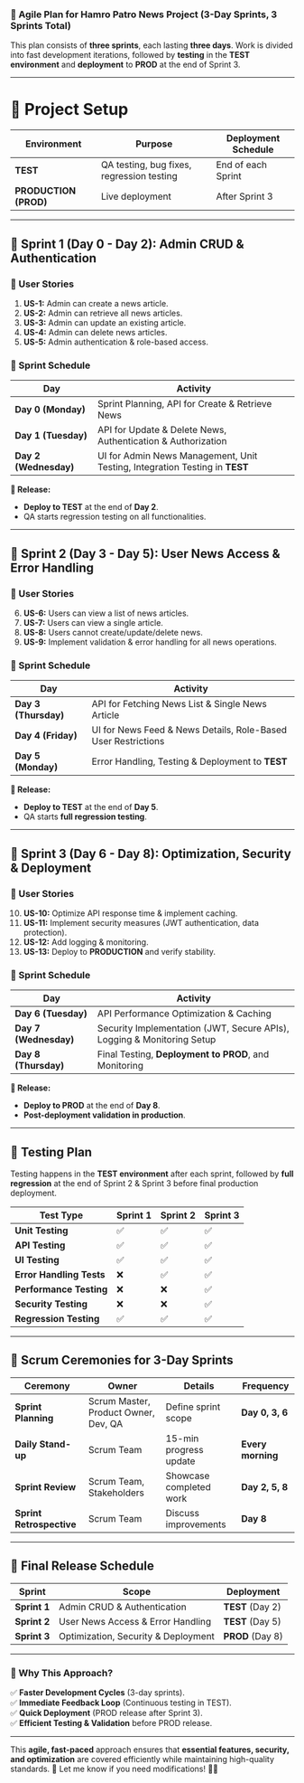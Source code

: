 ### **📌 Agile Plan for Hamro Patro News Project (3-Day Sprints, 3 Sprints Total)**
This plan consists of **three sprints**, each lasting **three days**. Work is divided into fast development iterations, followed by **testing** in the **TEST environment** and **deployment** to **PROD** at the end of Sprint 3.

---

# **📌 Project Setup**
| **Environment** | **Purpose** | **Deployment Schedule** |
|----------------|------------|-------------------------|
| **TEST** | QA testing, bug fixes, regression testing | End of each Sprint |
| **PRODUCTION (PROD)** | Live deployment | After Sprint 3 |

---

## **📌 Sprint 1 (Day 0 - Day 2): Admin CRUD & Authentication**
### **🔹 User Stories**
1. **US-1:** Admin can create a news article.  
2. **US-2:** Admin can retrieve all news articles.  
3. **US-3:** Admin can update an existing article.  
4. **US-4:** Admin can delete news articles.  
5. **US-5:** Admin authentication & role-based access.  

### **🔹 Sprint Schedule**
| **Day** | **Activity** |
|--------|-------------|
| **Day 0 (Monday)** | Sprint Planning, API for Create & Retrieve News |
| **Day 1 (Tuesday)** | API for Update & Delete News, Authentication & Authorization |
| **Day 2 (Wednesday)** | UI for Admin News Management, Unit Testing, Integration Testing in **TEST** |

**🚀 Release:**  
- **Deploy to TEST** at the end of **Day 2**.  
- QA starts regression testing on all functionalities.

---

## **📌 Sprint 2 (Day 3 - Day 5): User News Access & Error Handling**
### **🔹 User Stories**
6. **US-6:** Users can view a list of news articles.  
7. **US-7:** Users can view a single article.  
8. **US-8:** Users cannot create/update/delete news.  
9. **US-9:** Implement validation & error handling for all news operations.  

### **🔹 Sprint Schedule**
| **Day** | **Activity** |
|--------|-------------|
| **Day 3 (Thursday)** | API for Fetching News List & Single News Article |
| **Day 4 (Friday)** | UI for News Feed & News Details, Role-Based User Restrictions |
| **Day 5 (Monday)** | Error Handling, Testing & Deployment to **TEST** |

**🚀 Release:**  
- **Deploy to TEST** at the end of **Day 5**.  
- QA starts **full regression testing**.

---

## **📌 Sprint 3 (Day 6 - Day 8): Optimization, Security & Deployment**
### **🔹 User Stories**
10. **US-10:** Optimize API response time & implement caching.  
11. **US-11:** Implement security measures (JWT authentication, data protection).  
12. **US-12:** Add logging & monitoring.  
13. **US-13:** Deploy to **PRODUCTION** and verify stability.  

### **🔹 Sprint Schedule**
| **Day** | **Activity** |
|--------|-------------|
| **Day 6 (Tuesday)** | API Performance Optimization & Caching |
| **Day 7 (Wednesday)** | Security Implementation (JWT, Secure APIs), Logging & Monitoring Setup |
| **Day 8 (Thursday)** | Final Testing, **Deployment to PROD**, and Monitoring |

**🚀 Release:**  
- **Deploy to PROD** at the end of **Day 8**.  
- **Post-deployment validation in production**.

---

## **📌 Testing Plan**
Testing happens in the **TEST environment** after each sprint, followed by **full regression** at the end of Sprint 2 & Sprint 3 before final production deployment.

| **Test Type** | **Sprint 1** | **Sprint 2** | **Sprint 3** |
|--------------|-------------|-------------|-------------|
| **Unit Testing** | ✅ | ✅ | ✅ |
| **API Testing** | ✅ | ✅ | ✅ |
| **UI Testing** | ✅ | ✅ | ✅ |
| **Error Handling Tests** | ❌ | ✅ | ✅ |
| **Performance Testing** | ❌ | ❌ | ✅ |
| **Security Testing** | ❌ | ❌ | ✅ |
| **Regression Testing** | ✅ | ✅ | ✅ |

---

## **📌 Scrum Ceremonies for 3-Day Sprints**
| **Ceremony**       | **Owner** | **Details** | **Frequency** |
|--------------------|----------|-------------|--------------|
| **Sprint Planning** | Scrum Master, Product Owner, Dev, QA | Define sprint scope | **Day 0, 3, 6** |
| **Daily Stand-up** | Scrum Team | 15-min progress update | **Every morning** |
| **Sprint Review** | Scrum Team, Stakeholders | Showcase completed work | **Day 2, 5, 8** |
| **Sprint Retrospective** | Scrum Team | Discuss improvements | **Day 8** |

---

## **📌 Final Release Schedule**
| **Sprint** | **Scope** | **Deployment** |
|------------|----------|--------------|
| **Sprint 1** | Admin CRUD & Authentication | **TEST** (Day 2) |
| **Sprint 2** | User News Access & Error Handling | **TEST** (Day 5) |
| **Sprint 3** | Optimization, Security & Deployment | **PROD** (Day 8) |

---

### **🚀 Why This Approach?**
✅ **Faster Development Cycles** (3-day sprints).  
✅ **Immediate Feedback Loop** (Continuous testing in TEST).  
✅ **Quick Deployment** (PROD release after Sprint 3).  
✅ **Efficient Testing & Validation** before PROD release.  

---

This **agile, fast-paced** approach ensures that **essential features, security, and optimization** are covered efficiently while maintaining high-quality standards. 🚀 Let me know if you need modifications! 🚀🔥
